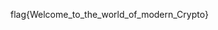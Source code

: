 <!--
 * @Author: y3s
 * @LastEditors: y3s
 * @email: y3sss@foxmail.com
 * @Date: 2022-05-01 12:15:08
 * @LastEditTime: 2022-05-01 12:16:09
 * @motto: keep learning makes u strong
-->
flag{Welcome_to_the_world_of_modern_Crypto}